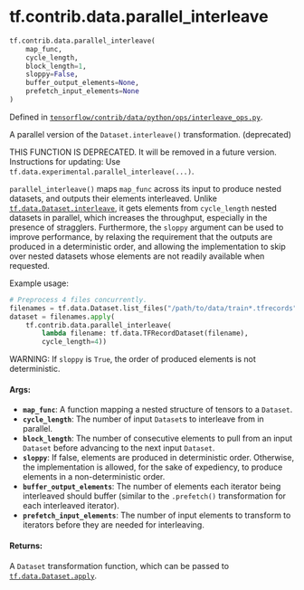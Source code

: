 <div itemscope itemtype="http://developers.google.com/ReferenceObject">
<meta itemprop="name" content="tf.contrib.data.parallel_interleave" />
<meta itemprop="path" content="Stable" />
</div>

# tf.contrib.data.parallel_interleave

``` python
tf.contrib.data.parallel_interleave(
    map_func,
    cycle_length,
    block_length=1,
    sloppy=False,
    buffer_output_elements=None,
    prefetch_input_elements=None
)
```



Defined in [`tensorflow/contrib/data/python/ops/interleave_ops.py`](/code/stable/tensorflow/contrib/data/python/ops/interleave_ops.py).

A parallel version of the `Dataset.interleave()` transformation. (deprecated)

THIS FUNCTION IS DEPRECATED. It will be removed in a future version.
Instructions for updating:
Use `tf.data.experimental.parallel_interleave(...)`.

`parallel_interleave()` maps `map_func` across its input to produce nested
datasets, and outputs their elements interleaved. Unlike
<a href="../../../tf/data/Dataset.md#interleave"><code>tf.data.Dataset.interleave</code></a>, it gets elements from `cycle_length` nested
datasets in parallel, which increases the throughput, especially in the
presence of stragglers. Furthermore, the `sloppy` argument can be used to
improve performance, by relaxing the requirement that the outputs are produced
in a deterministic order, and allowing the implementation to skip over nested
datasets whose elements are not readily available when requested.

Example usage:

```python
# Preprocess 4 files concurrently.
filenames = tf.data.Dataset.list_files("/path/to/data/train*.tfrecords")
dataset = filenames.apply(
    tf.contrib.data.parallel_interleave(
        lambda filename: tf.data.TFRecordDataset(filename),
        cycle_length=4))
```

WARNING: If `sloppy` is `True`, the order of produced elements is not
deterministic.

#### Args:

* <b>`map_func`</b>: A function mapping a nested structure of tensors to a `Dataset`.
* <b>`cycle_length`</b>: The number of input `Dataset`s to interleave from in parallel.
* <b>`block_length`</b>: The number of consecutive elements to pull from an input
    `Dataset` before advancing to the next input `Dataset`.
* <b>`sloppy`</b>: If false, elements are produced in deterministic order. Otherwise,
    the implementation is allowed, for the sake of expediency, to produce
    elements in a non-deterministic order.
* <b>`buffer_output_elements`</b>: The number of elements each iterator being
    interleaved should buffer (similar to the `.prefetch()` transformation for
    each interleaved iterator).
* <b>`prefetch_input_elements`</b>: The number of input elements to transform to
    iterators before they are needed for interleaving.


#### Returns:

A `Dataset` transformation function, which can be passed to
<a href="../../../tf/data/Dataset.md#apply"><code>tf.data.Dataset.apply</code></a>.
